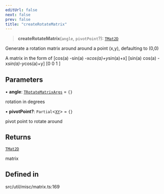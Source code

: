 ```yaml
---
editUrl: false
next: false
prev: false
title: "createRotateMatrix"
---
```


> **createRotateMatrix**(`angle`, `pivotPoint`?): [`TMat2D`](/api/type-aliases/tmat2d/)

Generate a rotation matrix around around a point (x,y), defaulting to (0,0)

A matrix in the form of
[cos(a) -sin(a) -x*cos(a)+y*sin(a)+x]
[sin(a)  cos(a) -x*sin(a)-y*cos(a)+y]
[0       0      1                 ]

## Parameters

• **angle**: [`TRotateMatrixArgs`](/api/namespaces/util/type-aliases/trotatematrixargs/) = `{}`

rotation in degrees

• **pivotPoint?**: `Partial`\<[`XY`](/api/interfaces/xy/)\> = `{}`

pivot point to rotate around

## Returns

[`TMat2D`](/api/type-aliases/tmat2d/)

matrix

## Defined in

src/util/misc/matrix.ts:169
